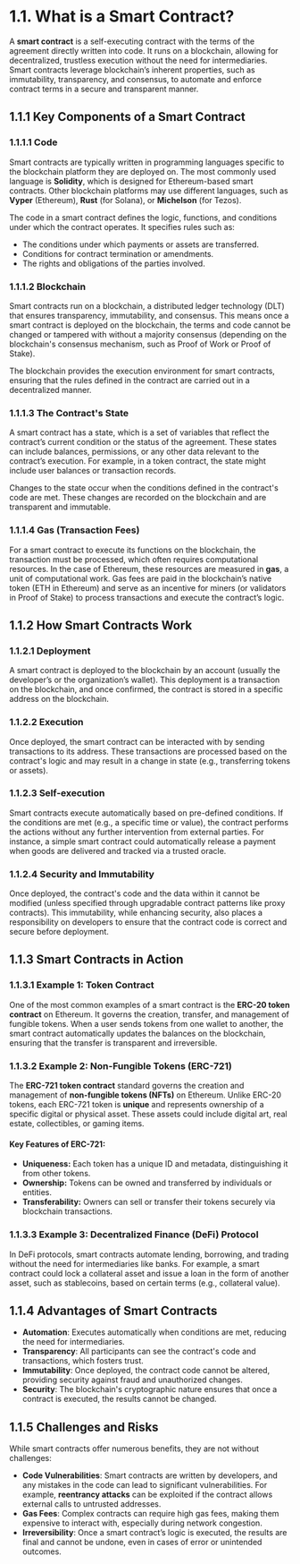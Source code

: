 # 1.1. What is a Smart Contract?

A **smart contract** is a self-executing contract with the terms of the agreement directly written into code. It runs on a blockchain, allowing for decentralized, trustless execution without the need for intermediaries. Smart contracts leverage blockchain’s inherent properties, such as immutability, transparency, and consensus, to automate and enforce contract terms in a secure and transparent manner.

## 1.1.1 Key Components of a Smart Contract

### 1.1.1.1 Code
Smart contracts are typically written in programming languages specific to the blockchain platform they are deployed on. The most commonly used language is **Solidity**, which is designed for Ethereum-based smart contracts. Other blockchain platforms may use different languages, such as **Vyper** (Ethereum), **Rust** (for Solana), or **Michelson** (for Tezos).

The code in a smart contract defines the logic, functions, and conditions under which the contract operates. It specifies rules such as:

- The conditions under which payments or assets are transferred.
- Conditions for contract termination or amendments.
- The rights and obligations of the parties involved.

### 1.1.1.2 Blockchain
Smart contracts run on a blockchain, a distributed ledger technology (DLT) that ensures transparency, immutability, and consensus. This means once a smart contract is deployed on the blockchain, the terms and code cannot be changed or tampered with without a majority consensus (depending on the blockchain's consensus mechanism, such as Proof of Work or Proof of Stake).

The blockchain provides the execution environment for smart contracts, ensuring that the rules defined in the contract are carried out in a decentralized manner.

### 1.1.1.3 The Contract's State
A smart contract has a state, which is a set of variables that reflect the contract’s current condition or the status of the agreement. These states can include balances, permissions, or any other data relevant to the contract’s execution. For example, in a token contract, the state might include user balances or transaction records.

Changes to the state occur when the conditions defined in the contract's code are met. These changes are recorded on the blockchain and are transparent and immutable.

### 1.1.1.4 Gas (Transaction Fees)
For a smart contract to execute its functions on the blockchain, the transaction must be processed, which often requires computational resources. In the case of Ethereum, these resources are measured in **gas**, a unit of computational work. Gas fees are paid in the blockchain’s native token (ETH in Ethereum) and serve as an incentive for miners (or validators in Proof of Stake) to process transactions and execute the contract’s logic.

## 1.1.2 How Smart Contracts Work

### 1.1.2.1 Deployment
A smart contract is deployed to the blockchain by an account (usually the developer’s or the organization’s wallet). This deployment is a transaction on the blockchain, and once confirmed, the contract is stored in a specific address on the blockchain.

### 1.1.2.2 Execution
Once deployed, the smart contract can be interacted with by sending transactions to its address. These transactions are processed based on the contract's logic and may result in a change in state (e.g., transferring tokens or assets).

### 1.1.2.3 Self-execution
Smart contracts execute automatically based on pre-defined conditions. If the conditions are met (e.g., a specific time or value), the contract performs the actions without any further intervention from external parties. For instance, a simple smart contract could automatically release a payment when goods are delivered and tracked via a trusted oracle.

### 1.1.2.4 Security and Immutability
Once deployed, the contract's code and the data within it cannot be modified (unless specified through upgradable contract patterns like proxy contracts). This immutability, while enhancing security, also places a responsibility on developers to ensure that the contract code is correct and secure before deployment.

## 1.1.3 Smart Contracts in Action

### 1.1.3.1 Example 1: Token Contract

One of the most common examples of a smart contract is the **ERC-20 token contract** on Ethereum. It governs the creation, transfer, and management of fungible tokens. When a user sends tokens from one wallet to another, the smart contract automatically updates the balances on the blockchain, ensuring that the transfer is transparent and irreversible.

### 1.1.3.2 Example 2: Non-Fungible Tokens (ERC-721)

The **ERC-721 token contract** standard governs the creation and management of **non-fungible tokens (NFTs)** on Ethereum. Unlike ERC-20 tokens, each ERC-721 token is **unique** and represents ownership of a specific digital or physical asset. These assets could include digital art, real estate, collectibles, or gaming items.

#### Key Features of ERC-721:
- **Uniqueness:** Each token has a unique ID and metadata, distinguishing it from other tokens.
- **Ownership:** Tokens can be owned and transferred by individuals or entities.
- **Transferability:** Owners can sell or transfer their tokens securely via blockchain transactions.



### 1.1.3.3 Example 3: Decentralized Finance (DeFi) Protocol
In DeFi protocols, smart contracts automate lending, borrowing, and trading without the need for intermediaries like banks. For example, a smart contract could lock a collateral asset and issue a loan in the form of another asset, such as stablecoins, based on certain terms (e.g., collateral value).

## 1.1.4 Advantages of Smart Contracts

- **Automation**: Executes automatically when conditions are met, reducing the need for intermediaries.
- **Transparency**: All participants can see the contract's code and transactions, which fosters trust.
- **Immutability**: Once deployed, the contract code cannot be altered, providing security against fraud and unauthorized changes.
- **Security**: The blockchain's cryptographic nature ensures that once a contract is executed, the results cannot be changed.

## 1.1.5 Challenges and Risks

While smart contracts offer numerous benefits, they are not without challenges:

- **Code Vulnerabilities**: Smart contracts are written by developers, and any mistakes in the code can lead to significant vulnerabilities. For example, **reentrancy attacks** can be exploited if the contract allows external calls to untrusted addresses.
- **Gas Fees**: Complex contracts can require high gas fees, making them expensive to interact with, especially during network congestion.
- **Irreversibility**: Once a smart contract’s logic is executed, the results are final and cannot be undone, even in cases of error or unintended outcomes.

